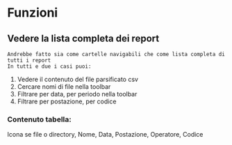 # Funzioni

## Vedere la lista completa dei report
    Andrebbe fatto sia come cartelle navigabili che come lista completa di tutti i report
    In tutti e due i casi puoi:
1. Vedere il contenuto del file parsificato csv
2. Cercare nomi di file nella toolbar
3. Filtrare per data, per periodo nella toolbar
4. Filtrare per postazione, per codice

### Contenuto tabella:
Icona se file o directory, Nome, Data, Postazione, Operatore, Codice